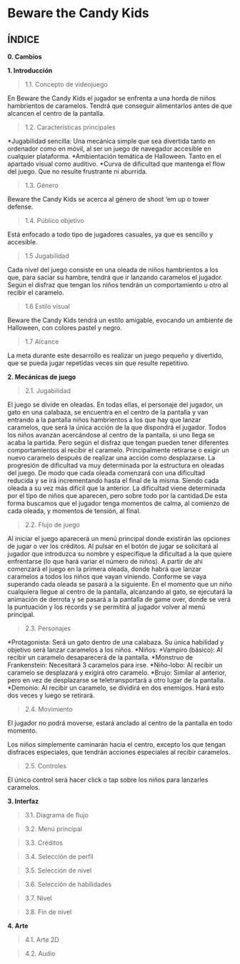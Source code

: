 # Beware the Candy Kids

## ÍNDICE

**0. Cambios**

**1. Introducción** 

   >1.1. Concepto de videojuego
   
En Beware the Candy Kids el jugador se enfrenta a una horda de niños hambrientos de caramelos. Tendrá que conseguir alimentarlos antes de que alcancen el centro de la pantalla.

   >1.2. Características principales
   
*Jugabilidad sencilla: Una mecánica simple que sea divertida tanto en ordenador como en móvil, al ser un juego de navegador accesible en cualquier plataforma.
*Ambientación temática de Halloween. Tanto en el apartado visual como auditivo.
*Curva de dificultad que mantenga el flow del juego. Que no resulte frustrante ni aburrida.

   >1.3. Género
   
Beware the Candy Kids se acerca al género de shoot ‘em up o tower defense.

   >1.4. Público objetivo
  
Está enfocado a todo tipo de jugadores casuales, ya que es sencillo y accesible.

   >1.5 Jugabilidad
  
Cada nivel del juego consiste en una oleada de niños hambrientos a los que, para saciar su hambre, tendrá que ir lanzando caramelos el jugador. Según el disfraz que tengan los niños tendrán un comportamiento u otro al recibir el caramelo.

   >1.6 Estilo visual
  
Beware the Candy Kids tendrá un estilo amigable, evocando un ambiente de Halloween, con colores pastel y negro.
 
  >1.7 Alcance
  
La meta durante este desarrollo es realizar un juego pequeño y divertido, que se pueda jugar repetidas veces sin que resulte repetitivo.

**2. Mecánicas de juego**

   >2.1. Jugabilidad
   
El juego se divide en oleadas. En todas ellas, el personaje del jugador, un gato en una calabaza, se encuentra en el centro de la pantalla y van entrando a la pantalla niños hambrientos a los que hay que lanzar caramelos, que será la única acción de la que dispondrá el jugador.
 Todos los niños avanzan acercándose al centro de la pantalla, si uno llega se acaba la partida. Pero según el disfraz que tengan pueden tener diferentes comportamientos al recibir el caramelo. Principalmente retirarse o exigir un nuevo caramelo después de realizar una acción como desplazarse.
 La progresión de dificultad va muy determinada por la estructura en oleadas del juego. De modo que cada oleada comenzará con una dificultad reducida y se irá incrementando hasta el final de la misma. Siendo cada oleada a su vez más difícil que la anterior. La dificultad viene determinada por el tipo de niños que aparecen, pero sobre todo por la cantidad.De esta forma buscamos que el jugador tenga momentos de calma, al comienzo de cada oleada, y momentos de tensión, al final.
  
  >2.2. Flujo de juego
  
Al iniciar el juego aparecerá un menú principal donde existirán las opciones de jugar o ver los créditos. Al pulsar en el botón de jugar se solicitará al jugador que introduzca su nombre y especifique la dificultad a la que quiere enfrentarse (lo que hará variar el número de niños). A partir de ahí comenzará el juego en la primera oleada, donde habrá que lanzar caramelos a todos los niños que vayan viniendo. Conforme se vaya superando cada oleada se pasará a la siguiente.
 En el momento que un niño cualquiera llegue al centro de la pantalla, alcanzando al gato, se ejecutará la animación de derrota y se pasará a la pantalla de game over, donde se verá la puntuación y los récords y se permitirá al jugador volver al menú principal.
   
   >2.3. Personajes
  
*Protagonista: Será un gato dentro de una calabaza. Su única habilidad y objetivo será lanzar caramelos a los niños.
*Niños:
  *Vampiro (básico): Al recibir un caramelo desaparecerá de la pantalla.
  *Monstruo de Frankenstein: Necesitará 3 caramelos para irse.
  *Niño-lobo: Al recibir un caramelo se desplazará y exigirá otro caramelo.
  *Brujo: Similar al anterior, pero en vez de desplazarse se teletransportará a otro lugar de la pantalla.
  *Demonio: Al recibir un caramelo, se dividirá en dos enemigos. Hará esto dos veces y luego se retirará.
  
  >2.4. Movimiento 
  
El jugador no podrá moverse, estará anclado al centro de la pantalla en todo momento.

Los niños simplemente caminarán hacia el centro, excepto los que tengan disfraces especiales, que tendrán acciones especiales al recibir caramelos.
 
  >2.5. Controles
  
El único control será hacer click o tap sobre los niños para lanzarles caramelos.


**3. Interfaz**

  >3.1. Diagrama de flujo
  
  >3.2. Menú principal
  
  >3.3. Créditos
  
  >3.4. Selección de perfil
  
  >3.5. Selección de nivel
  
  >3.6. Selección de habilidades
  
  >3.7. Nivel
  
  >3.8. Fin de nivel
  
**4. Arte**

  >4.1. Arte 2D
  
  >4.2. Audio

